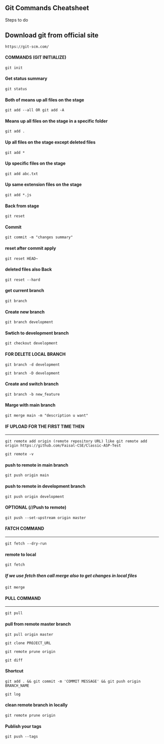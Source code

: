 ## Git Commands Cheatsheet 
Steps to do 


Download git from official site
---
```shell
https://git-scm.com/

```
#### COMMANDS (GIT INITIALIZE)

```shell
git init
```

#### Get status summary
```shell 
git status   
```
#### Both of means up all files on the stage
```shell
git add --all OR git add -A
```
#### Means up all files on the stage in a specific folder
```shell
git add .                    
```
#### Up all files on the stage except deleted files
```shell
git add *                    
```
#### Up specific files on the stage
```shell
git add abc.txt              
```

#### Up same extension files on the stage
```shell
git add *.js  
```
#### Back from stage 
```shell
git reset    
```
#### Commit
```shell
git commit -m "changes summary"
```
#### reset after commit apply
```shell
git reset HEAD~  
```
#### deleted files also Back
```shell
git reset --hard 
```
#### get current branch
```shell
git branch 
```
#### Create new branch
```shell
git branch development 
```
#### Swtich to development branch
```shell 
git checkout development 
```

#### FOR DELETE LOCAL BRANCH 
```shell 
git branch -d development
```
```shell
git branch -D development
```
#### Create and switch branch
```shell
git branch -b new_feature 
```
#### Marge with main branch
```shell 
git merge main -m "description u want" 
```

#### IF UPLOAD FOR THE FIRST TIME THEN
--------------------------------------
```shell
git remote add origin (remote repository URL) like git remote add origin https://github.com/Faisal-CSE/Classic-ASP-Test
```

```shell
git remote -v
```
####  push to remote in main branch
```shell
git push origin main    
```    
#### push to remote in development branch
```shell
git push origin development 
```

#### OPTIONAL (//Push to remote)
```shell
git push --set-upstream origin master  
```


#### FATCH COMMAND
------------------
```shell
git fetch --dry-run
```
#### remote to local
```shell
git fetch 
```
##### If we use fetch then call merge also to get changes in local files
```shell
git merge 
```

#### PULL COMMAND
------------------
```shell
git pull
```
#### pull from remote master branch 
```shell
git pull origin master
```

```shell
git clone PROJECT_URL
```

```shell
git remote prune origin
```

```shell
git diff
```

#### Shortcut
```shell
git add . && git commit -m 'COMMIT MESSAGE' && git push origin BRANCH_NAME
```

```shell
git log
```
#### clean remote branch in locally 
```shell 
git remote prune origin
```

#### Publish your tags
```shell
git push --tags
```



























